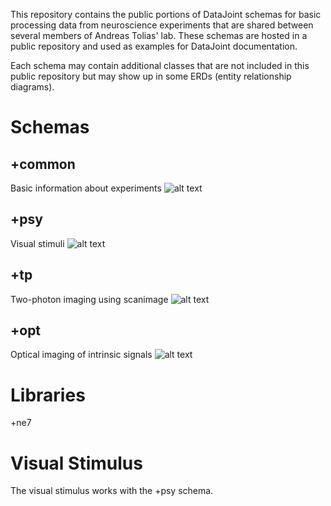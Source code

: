 This repository contains the public portions of DataJoint schemas for basic processing data 
from neuroscience experiments that are shared between several members of Andreas Tolias' lab.
These schemas are hosted in a public repository and used as examples for DataJoint documentation.

Each schema may contain additional classes that are not included in this public repository
but may show up in some ERDs (entity relationship diagrams).

Schemas
======
+common
-----
Basic information about experiments
![alt text](https://raw.github.com/dimitri-yatsenko/commons/master/+common/erd.png "ERD")

+psy
------
Visual stimuli 
![alt text](https://raw.github.com/dimitri-yatsenko/commons/master/+psy/erd.png "ERD")

+tp
-----
Two-photon imaging using scanimage
![alt text](https://raw.github.com/dimitri-yatsenko/commons/master/+tp/erd.png "ERD")

+opt
----
Optical imaging of intrinsic signals
![alt text](https://raw.github.com/dimitri-yatsenko/commons/master/+opt/erd.png "ERD")

Libraries
======
+ne7 

Visual Stimulus
======
The visual stimulus works with the +psy schema.
